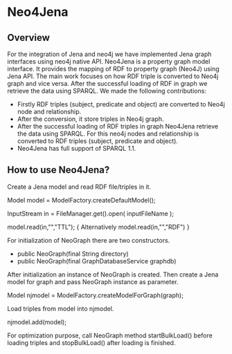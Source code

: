 Neo4Jena
========
Overview
--------

For the integration of Jena and neo4j we have implemented Jena graph interfaces using neo4j native API.
Neo4Jena is a property graph model interface. It provides the mapping of RDF to property graph (Neo4J) using Jena API.  The main work focuses on how RDF triple is converted to Neo4j graph and vice versa. After the successful loading of RDF in graph we retrieve the data using SPARQL.  We made the following contributions:
* Firstly RDF triples (subject, predicate and object) are converted to Neo4j node and relationship. 
* After the conversion, it store triples in Neo4j graph.
* After the successful loading of RDF triples in graph Neo4Jena retrieve the data using SPARQL. For this neo4j nodes and relationship is converted to RDF triples (subject, predicate and object).
* Neo4Jena has full support of SPARQL 1.1.

How to use Neo4Jena?
--------------------

Create a Jena model and read RDF file/triples in it.

Model model = ModelFactory.createDefaultModel();

InputStream in = FileManager.get().open( inputFileName );

model.read(in,"","TTL"); { Alternatively model.read(in,"","RDF") }

For initialization of NeoGraph there are two constructors.
* public NeoGraph(final String directory)
* public NeoGraph(final GraphDatabaseService graphdb)

After initialization an instance of NeoGraph is created. Then create a Jena model for graph and pass NeoGraph instance as parameter.

Model njmodel = ModelFactory.createModelForGraph(graph);

Load triples from model into njmodel.

njmodel.add(model);

For optimization purpose, call NeoGraph method startBulkLoad() before loading triples and stopBulkLoad() after loading is finished.
